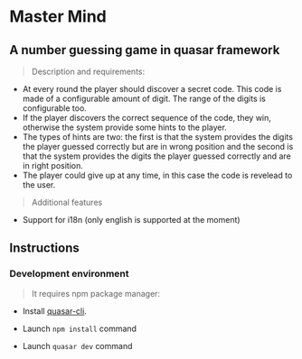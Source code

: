 # Master Mind
## A number guessing game in quasar framework

> Description and requirements:

- At every round the player should discover a secret code. This code is made of a configurable amount of digit. The range of the digits is configurable too. 
- If the player discovers the correct sequence of the code, they win, otherwise the system provide some hints to the player.
- The types of hints are two: the first is that the system provides the digits the player guessed correctly but are in wrong position and the second is that the system provides the digits the player guessed correctly and are in right position.
- The player could give up at any time, in this case the code is revelead to the user.

> Additional features
- Support for i18n (only english is supported at the moment)

## Instructions

### Development environment
> It requires npm package manager:

- Install [quasar-cli](https://quasar-framework.org/guide/quasar-cli.html).

- Launch `npm install` command
- Launch `quasar dev` command
